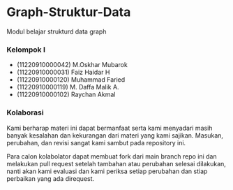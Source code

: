 # Graph-Struktur-Data

Modul belajar strukturd data graph

### Kelompok I

- (11220910000042) M.Oskhar Mubarok
- (11220910000031) Faiz Haidar H
- (11220910000120) Muhammad Faried
- (11220910000119) M. Daffa Malik A.
- (11220910000102) Raychan Akmal

### Kolaborasi

Kami berharap materi ini dapat bermanfaat serta kami menyadari masih banyak kesalahan dan kekurangan dari materi yang kami sajikan. Masukan, perubahan, dan revisi sangat kami sambut pada repository ini.

Para calon kolabolator dapat membuat fork dari main branch repo ini dan melakukan pull request setelah tambahan atau perubahan selesai dilakukan, nanti akan kami evaluasi dan kami periksa setiap perubahan dan stiap perbaikan yang ada direquest.
